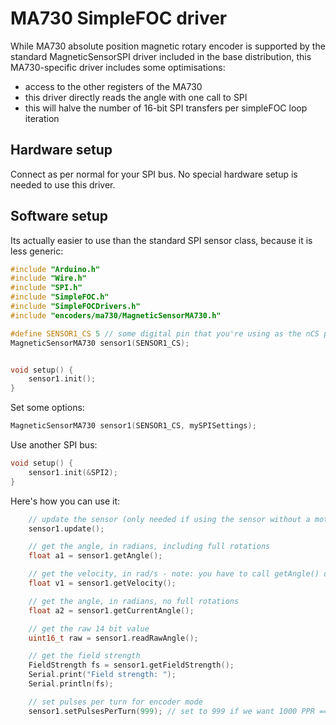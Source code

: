 # MA730 SimpleFOC driver

While MA730 absolute position magnetic rotary encoder is supported by the standard MagneticSensorSPI driver included in the base distribution, this MA730-specific driver includes some optimisations:

- access to the other registers of the MA730
- this driver directly reads the angle with one call to SPI
- this will halve the number of 16-bit SPI transfers per simpleFOC loop iteration


## Hardware setup

Connect as per normal for your SPI bus. No special hardware setup is needed to use this driver.

## Software setup

Its actually easier to use than the standard SPI sensor class, because it is less generic:

```c++
#include "Arduino.h"
#include "Wire.h"
#include "SPI.h"
#include "SimpleFOC.h"
#include "SimpleFOCDrivers.h"
#include "encoders/ma730/MagneticSensorMA730.h"

#define SENSOR1_CS 5 // some digital pin that you're using as the nCS pin
MagneticSensorMA730 sensor1(SENSOR1_CS);


void setup() {
    sensor1.init();
}
```

Set some options:

```c++
MagneticSensorMA730 sensor1(SENSOR1_CS, mySPISettings);
```

Use another SPI bus:

```c++
void setup() {
    sensor1.init(&SPI2);
}
```

Here's how you can use it:

```c++
    // update the sensor (only needed if using the sensor without a motor)
    sensor1.update();

    // get the angle, in radians, including full rotations
    float a1 = sensor1.getAngle();

    // get the velocity, in rad/s - note: you have to call getAngle() on a regular basis for it to work
    float v1 = sensor1.getVelocity();

    // get the angle, in radians, no full rotations
    float a2 = sensor1.getCurrentAngle();

    // get the raw 14 bit value
    uint16_t raw = sensor1.readRawAngle();

    // get the field strength
    FieldStrength fs = sensor1.getFieldStrength();
    Serial.print("Field strength: ");
    Serial.println(fs);

    // set pulses per turn for encoder mode
    sensor1.setPulsesPerTurn(999); // set to 999 if we want 1000 PPR == 4000 CPR
```
